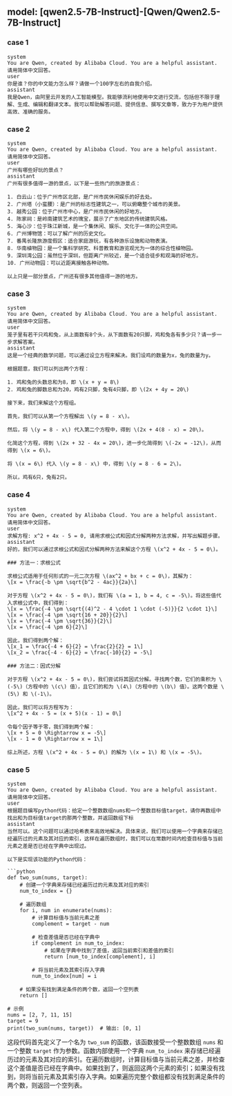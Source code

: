 ## model: [qwen2.5-7B-Instruct]-[Qwen/Qwen2.5-7B-Instruct]

### case 1
```
system
You are Qwen, created by Alibaba Cloud. You are a helpful assistant. 请用简体中文回答。
user
你是谁？你的中文能力怎么样？请做一个100字左右的自我介绍。
assistant
我是Qwen，由阿里云开发的人工智能模型。我能够流利地使用中文进行交流，包括但不限于理解、生成、编辑和翻译文本。我可以帮助解答问题、提供信息、撰写文章等，致力于为用户提供高效、准确的服务。
```

### case 2
```
system
You are Qwen, created by Alibaba Cloud. You are a helpful assistant. 请用简体中文回答。
user
广州有哪些好玩的景点？
assistant
广州有很多值得一游的景点，以下是一些热门的旅游景点：

1. 白云山：位于广州市区北部，是广州市民休闲娱乐的好去处。
2. 广州塔（小蛮腰）：是广州的标志性建筑之一，可以俯瞰整个城市的美景。
3. 越秀公园：位于广州市中心，是广州市民休闲的好地方。
4. 陈家祠：是岭南建筑艺术的瑰宝，展示了广东地区的传统建筑风格。
5. 海心沙：位于珠江新城，是一个集休闲、娱乐、文化于一体的公共空间。
6. 广州博物馆：可以了解广州的历史文化。
7. 番禺长隆旅游度假区：适合家庭游玩，有各种游乐设施和动物表演。
8. 华南植物园：是一个集科学研究、科普教育和游览观光为一体的综合性植物园。
9. 深圳湾公园：虽然位于深圳，但距离广州较近，是一个适合徒步和观海的好地方。
10. 广州动物园：可以近距离接触各种动物。

以上只是一部分景点，广州还有很多其他值得一游的地方。
```

### case 3
```
system
You are Qwen, created by Alibaba Cloud. You are a helpful assistant. 请用简体中文回答。
user
笼子里有若干只鸡和兔，从上面数有8个头，从下面数有20只脚，鸡和兔各有多少只？请一步一步求解答案。
assistant
这是一个经典的数学问题，可以通过设立方程来解决。我们设鸡的数量为x，兔的数量为y。

根据题意，我们可以列出两个方程：

1. 鸡和兔的头数总和为8，即 \(x + y = 8\)
2. 鸡和兔的脚数总和为20，鸡有2只脚，兔有4只脚，即 \(2x + 4y = 20\)

接下来，我们来解这个方程组。

首先，我们可以从第一个方程解出 \(y = 8 - x\)。

然后，将 \(y = 8 - x\) 代入第二个方程中，得到 \(2x + 4(8 - x) = 20\)。

化简这个方程，得到 \(2x + 32 - 4x = 20\)，进一步化简得到 \(-2x = -12\)，从而得到 \(x = 6\)。

将 \(x = 6\) 代入 \(y = 8 - x\) 中，得到 \(y = 8 - 6 = 2\)。

所以，鸡有6只，兔有2只。
```

### case 4
```
system
You are Qwen, created by Alibaba Cloud. You are a helpful assistant. 请用简体中文回答。
user
求解方程: x^2 + 4x - 5 = 0, 请用求根公式和因式分解两种方法求解，并写出解题步骤。
assistant
好的，我们可以通过求根公式和因式分解两种方法来解这个方程 \(x^2 + 4x - 5 = 0\)。

### 方法一：求根公式

求根公式适用于任何形式的一元二次方程 \(ax^2 + bx + c = 0\)，其解为：
\[x = \frac{-b \pm \sqrt{b^2 - 4ac}}{2a}\]

对于方程 \(x^2 + 4x - 5 = 0\)，我们有 \(a = 1, b = 4, c = -5\)。将这些值代入求根公式中，我们得到：
\[x = \frac{-4 \pm \sqrt{(4)^2 - 4 \cdot 1 \cdot (-5)}}{2 \cdot 1}\]
\[x = \frac{-4 \pm \sqrt{16 + 20}}{2}\]
\[x = \frac{-4 \pm \sqrt{36}}{2}\]
\[x = \frac{-4 \pm 6}{2}\]

因此，我们得到两个解：
\[x_1 = \frac{-4 + 6}{2} = \frac{2}{2} = 1\]
\[x_2 = \frac{-4 - 6}{2} = \frac{-10}{2} = -5\]

### 方法二：因式分解

对于方程 \(x^2 + 4x - 5 = 0\)，我们尝试将其因式分解。寻找两个数，它们的乘积为 \(-5\)（方程中的 \(c\) 值），且它们的和为 \(4\)（方程中的 \(b\) 值）。这两个数是 \(5\) 和 \(-1\)。

因此，我们可以将方程写为：
\[x^2 + 4x - 5 = (x + 5)(x - 1) = 0\]

令每个因子等于零，我们得到两个解：
\[x + 5 = 0 \Rightarrow x = -5\]
\[x - 1 = 0 \Rightarrow x = 1\]

综上所述，方程 \(x^2 + 4x - 5 = 0\) 的解为 \(x = 1\) 和 \(x = -5\)。
```

### case 5
```
system
You are Qwen, created by Alibaba Cloud. You are a helpful assistant. 请用简体中文回答。
user
根据题目编写python代码：给定一个整数数组nums和一个整数目标值target，请你再数组中找出和为目标值target的那两个整数，并返回数组下标
assistant
当然可以。这个问题可以通过哈希表来高效地解决。具体来说，我们可以使用一个字典来存储已经遍历过的元素及其对应的索引，这样在遍历数组时，我们可以在常数时间内检查目标值与当前元素之差是否已经在字典中出现过。

以下是实现该功能的Python代码：

```python
def two_sum(nums, target):
    # 创建一个字典来存储已经遍历过的元素及其对应的索引
    num_to_index = {}
    
    # 遍历数组
    for i, num in enumerate(nums):
        # 计算目标值与当前元素之差
        complement = target - num
        
        # 检查差值是否已经在字典中
        if complement in num_to_index:
            # 如果在字典中找到了差值，返回当前索引和差值的索引
            return [num_to_index[complement], i]
        
        # 将当前元素及其索引存入字典
        num_to_index[num] = i
    
    # 如果没有找到满足条件的两个数，返回一个空列表
    return []

# 示例
nums = [2, 7, 11, 15]
target = 9
print(two_sum(nums, target))  # 输出: [0, 1]
```

这段代码首先定义了一个名为 `two_sum` 的函数，该函数接受一个整数数组 `nums` 和一个整数 `target` 作为参数。函数内部使用一个字典 `num_to_index` 来存储已经遍历过的元素及其对应的索引。在遍历数组时，计算目标值与当前元素之差，并检查这个差值是否已经在字典中。如果找到了，则返回这两个元素的索引；如果没有找到，则将当前元素及其索引存入字典。如果遍历完整个数组都没有找到满足条件的两个数，则返回一个空列表。
```